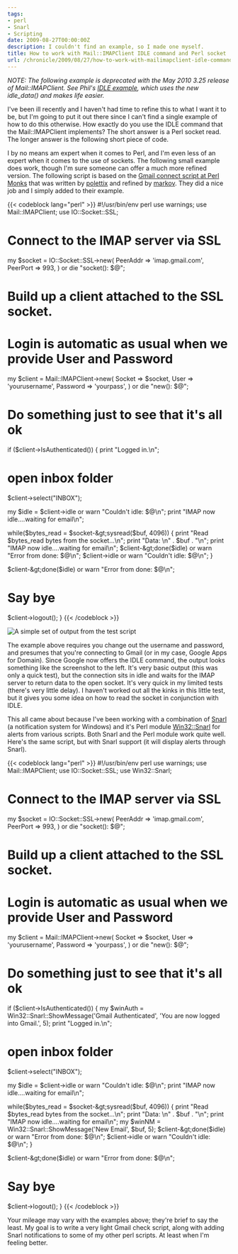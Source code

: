 ```yaml
---
tags:
- perl
- Snarl
- Scripting
date: 2009-08-27T00:00:00Z
description: I couldn't find an example, so I made one myself.
title: How to work with Mail::IMAPClient IDLE command and Perl socket
url: /chronicle/2009/08/27/how-to-work-with-mailimapclient-idle-command-and-perl-socket/
---
```


_NOTE: The following example is deprecated with the May 2010 3.25 release of Mail::IMAPClient.  See Phil's <a href="http://cpansearch.perl.org/src/PLOBBES/Mail-IMAPClient-3.25/examples/idle.pl">IDLE example</a>, which uses the new idle\_data() and makes life easier._

I've been ill recently and I haven't had time to refine this to what I want it to be, but I'm going to put it out there since I can't find a single example of how to do this otherwise.  How exactly do you use the IDLE command that the Mail::IMAPClient implements?  The short answer is a Perl socket read.  The longer answer is the following short piece of code.

I by no means am expert when it comes to Perl, and I'm even less of an expert when it comes to the use of sockets.  The following small example does work, though I'm sure someone can offer a much more refined version.  The following script is based on the <a href="http://www.perlmonks.org/?node_id=649742">Gmail connect script at Perl Monks</a> that was written by <a href="http://www.perlmonks.org/?node_id=439923">polettix</a> and refined by <a href="http://www.perlmonks.org/?node=markov">markov</a>.  They did a nice job and I simply added to their example.

{{< codeblock lang="perl" >}}
#!/usr/bin/env perl
use warnings;
use Mail::IMAPClient;
use IO::Socket::SSL;

# Connect to the IMAP server via SSL
my $socket = IO::Socket::SSL->new(
   PeerAddr =&gt; 'imap.gmail.com',
   PeerPort =&gt; 993,
  )
  or die "socket(): $@";

# Build up a client attached to the SSL socket.
# Login is automatic as usual when we provide User and Password
my $client = Mail::IMAPClient-&gt;new(
   Socket   =&gt; $socket,
   User     =&gt; 'yourusername',
   Password =&gt; 'yourpass',
  )
  or die "new(): $@";

# Do something just to see that it's all ok
if ($client-&gt;IsAuthenticated()) {
   print "Logged in.\n";

   # open inbox folder
   $client-&gt;select("INBOX");

  my $idle = $client-&gt;idle or warn "Couldn't idle: $@\n";
  print "IMAP now idle....waiting for email\n";

  while($bytes_read = $socket-&gt;sysread($buf, 4096))
  {
    print "Read $bytes_read bytes from the socket...\n";
    print "Data: \n" . $buf . "\n";
    print "IMAP now idle....waiting for email\n";
    $client-&gt;done($idle) or warn "Error from done: $@\n";
    $client-&gt;idle or warn "Couldn't idle: $@\n";
  }

  $client-&gt;done($idle) or warn "Error from done: $@\n";

  # Say bye
  $client-&gt;logout();
 }
{{< /codeblock >}}

<img src="/images/blog/2009/08/screenshot-20090827-perlidletest.png" alt="A simple set of output from the test script">

The example above requires you change out the username and password, and presumes that you're connecting to Gmail (or in my case, Google Apps for Domain).  Since Google now offers the IDLE command, the output looks something like the screenshot to the left.  It's very basic output (this was only a quick test), but the connection sits in idle and waits for the IMAP server to return data to the open socket.  It's very quick in my limited tests (there's very little delay).  I haven't worked out all the kinks in this little test, but it gives you some idea on how to read the socket in conjunction with IDLE.

This all came about because I've been working with a combination of <a href="http://www.fullphat.net/index.php">Snarl</a> (a notification system for Windows) and it's Perl module <a href="http://search.cpan.org/%7Eaberndt/Win32-Snarl-0.03/lib/Win32/Snarl.pm">Win32::Snarl</a>  for alerts from various scripts.  Both Snarl and the Perl module work quite well.  Here's the same script, but with Snarl support (it will display alerts through Snarl).

{{< codeblock lang="perl" >}}
#!/usr/bin/env perl
use warnings;
use Mail::IMAPClient;
use IO::Socket::SSL;
use Win32::Snarl;

# Connect to the IMAP server via SSL
my $socket = IO::Socket::SSL-&gt;new(
   PeerAddr =&gt; 'imap.gmail.com',
   PeerPort =&gt; 993,
  )
  or die "socket(): $@";

# Build up a client attached to the SSL socket.
# Login is automatic as usual when we provide User and Password
my $client = Mail::IMAPClient-&gt;new(
   Socket   =&gt; $socket,
   User     =&gt; 'yourusername',
   Password =&gt; 'yourpass',
  )
  or die "new(): $@";

# Do something just to see that it's all ok
if ($client-&gt;IsAuthenticated()) {
   my $winAuth = Win32::Snarl::ShowMessage('Gmail Authenticated', 'You are now logged into Gmail.', 5);
   print "Logged in.\n";

   # open inbox folder
   $client-&gt;select("INBOX");

  my $idle = $client-&gt;idle or warn "Couldn't idle: $@\n";
  print "IMAP now idle....waiting for email\n";

  while($bytes_read = $socket-&gt;sysread($buf, 4096))
  {
    print "Read $bytes_read bytes from the socket...\n";
    print "Data: \n" . $buf . "\n";
    print "IMAP now idle....waiting for email\n";
    my $winNM = Win32::Snarl::ShowMessage('New Email', $buf, 5);
    $client-&gt;done($idle) or warn "Error from done: $@\n";
    $client-&gt;idle or warn "Couldn't idle: $@\n";
  }

  $client-&gt;done($idle) or warn "Error from done: $@\n";

  # Say bye
  $client-&gt;logout();
 }
{{< /codeblock >}}

Your mileage may vary with the examples above; they're brief to say the least. My goal is to write a very light Gmail check script, along with adding Snarl notifications to some of my other perl scripts.  At least when I'm feeling better.
